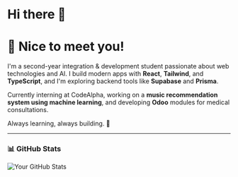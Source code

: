 # Hi there 👋
# 👋 Nice to meet you!

I'm a second-year integration & development student passionate about web technologies and AI. I build modern apps with **React**, **Tailwind**, and **TypeScript**, and I'm exploring backend tools like **Supabase** and **Prisma**.

Currently interning at CodeAlpha, working on a **music recommendation system using machine learning**, and developing **Odoo** modules for medical consultations.

Always learning, always building. 🚀

---

### 📊 GitHub Stats

![Your GitHub Stats](https://github-readme-stats.vercel.app/api?username=Giovannikev&show_icons=true&theme=default&hide_title=true)
